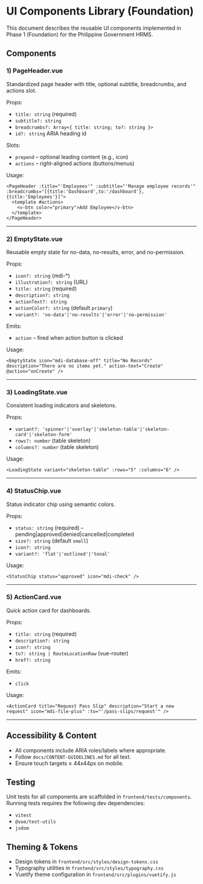 # UI Components Library (Foundation)

This document describes the reusable UI components implemented in Phase 1 (Foundation) for the Philippine Government HRMS.

## Components

### 1) PageHeader.vue
Standardized page header with title, optional subtitle, breadcrumbs, and actions slot.

Props:
- `title: string` (required)
- `subtitle?: string`
- `breadcrumbs?: Array<{ title: string; to?: string }>`
- `id?: string` ARIA heading id

Slots:
- `prepend` – optional leading content (e.g., icon)
- `actions` – right-aligned actions (buttons/menus)

Usage:
```vue
<PageHeader :title="'Employees'" :subtitle="'Manage employee records'" :breadcrumbs="[{title:'Dashboard',to:'/dashboard'},{title:'Employees'}]">
  <template #actions>
    <v-btn color="primary">Add Employee</v-btn>
  </template>
</PageHeader>
```

---

### 2) EmptyState.vue
Reusable empty state for no-data, no-results, error, and no-permission.

Props:
- `icon?: string` (mdi-*)
- `illustration?: string` (URL)
- `title: string` (required)
- `description?: string`
- `actionText?: string`
- `actionColor?: string` (default `primary`)
- `variant?: 'no-data'|'no-results'|'error'|'no-permission'`

Emits:
- `action` – fired when action button is clicked

Usage:
```vue
<EmptyState icon="mdi-database-off" title="No Records" description="There are no items yet." action-text="Create" @action="onCreate" />
```

---

### 3) LoadingState.vue
Consistent loading indicators and skeletons.

Props:
- `variant?: 'spinner'|'overlay'|'skeleton-table'|'skeleton-card'|'skeleton-form'`
- `rows?: number` (table skeleton)
- `columns?: number` (table skeleton)

Usage:
```vue
<LoadingState variant="skeleton-table" :rows="5" :columns="6" />
```

---

### 4) StatusChip.vue
Status indicator chip using semantic colors.

Props:
- `status: string` (required) – pending|approved|denied|cancelled|completed
- `size?: string` (default `small`)
- `icon?: string`
- `variant?: 'flat'|'outlined'|'tonal'`

Usage:
```vue
<StatusChip status="approved" icon="mdi-check" />
```

---

### 5) ActionCard.vue
Quick action card for dashboards.

Props:
- `title: string` (required)
- `description?: string`
- `icon?: string`
- `to?: string | RouteLocationRaw` (vue-router)
- `href?: string`

Emits:
- `click`

Usage:
```vue
<ActionCard title="Request Pass Slip" description="Start a new request" icon="mdi-file-plus" :to="'/pass-slips/request'" />
```

---

## Accessibility & Content
- All components include ARIA roles/labels where appropriate.
- Follow `docs/CONTENT-GUIDELINES.md` for all text.
- Ensure touch targets ≥ 44x44px on mobile.

## Testing
Unit tests for all components are scaffolded in `frontend/tests/components`. Running tests requires the following dev dependencies:
- `vitest`
- `@vue/test-utils`
- `jsdom`

## Theming & Tokens
- Design tokens in `frontend/src/styles/design-tokens.css`
- Typography utilities in `frontend/src/styles/typography.css`
- Vuetify theme configuration in `frontend/src/plugins/vuetify.js`

